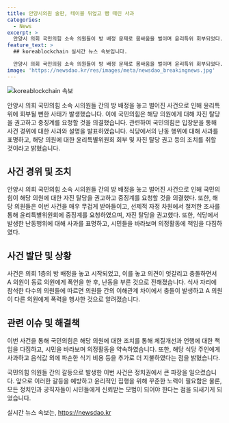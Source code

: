 ```yaml
---
title: 안양시의원 술판, 테이블 뒤엎고 뺨 때린 사과
categories:
  - News
excerpt: >
  안양시 의회 국민의힘 소속 의원들이 방 배정 문제로 몸싸움을 벌이며 윤리특위 회부되었다. 사과문을 통해 55만 안양시민에게 사과하고, 자진 탈당을 권고받았으며 체질개선을 약속했다. A 의원이 다른 의원에게 폭언을 하고 식기를 파손하는 등의 사건이 발생했으며, 국민의힘이 이를 매우 무겁게 받아들이고 조사 중이라고 설명했다. A 의원은 술에 취해 기억이 나지 않는다고 주장했지만, 다른 의원은 A 의원이 폭행을 했다고 주장했다. 국민의힘은 추가로 파손한 식기 비용을 지불했다고 밝혔다.
feature_text: >
  ## koreablockchain 실시간 뉴스 속보입니다.

  안양시 의회 국민의힘 소속 의원들이 방 배정 문제로 몸싸움을 벌이며 윤리특위 회부되었다. 사과문을 통해 55만 안양시민에게 사과하고, 자진 탈당을 권고받았으며 체질개선을 약속했다. A 의원이 다른 의원에게 폭언을 하고 식기를 파손하는 등의 사건이 발생했으며, 국민의힘이 이를 매우 무겁게 받아들이고 조사 중이라고 설명했다. A 의원은 술에 취해 기억이 나지 않는다고 주장했지만, 다른 의원은 A 의원이 폭행을 했다고 주장했다. 국민의힘은 추가로 파손한 식기 비용을 지불했다고 밝혔다.
image: 'https://newsdao.kr/res/images/meta/newsdao_breakingnews.jpg'
---
```


<p><img src="https://newsdao.kr/res/images/meta/newsdao_breakingnews.jpg" alt="koreablockchain 속보" /></p>

<p>안양시 의회 국민의힘 소속 시의원들 간의 방 배정을 놓고 벌어진 사건으로 인해 윤리특위에 회부될 뻔한 사태가 발생했습니다. 이에 국민의힘은 해당 의원에게 대해 자진 탈당을 권고하고 중징계를 요청할 것을 의결했습니다. 관련하여 국민의힘은 입장문을 통해 사건 경위에 대한 사과와 설명을 발표하였습니다. 식당에서의 난동 행위에 대해 사과를 표명하고, 해당 의원에 대한 윤리특별위원회 회부 및 자진 탈당 권고 등의 조치를 취할 것이라고 밝혔습니다.</p>

<h2 data-ke-size="size26">사건 경위 및 조치</h2>

<p data-ke-size="size16">안양시 의회 국민의힘 소속 시의원들 간의 방 배정을 놓고 벌어진 사건으로 인해 국민의힘이 해당 의원에 대한 자진 탈당을 권고하고 중징계를 요청할 것을 의결했다. 또한, 해당 의원들은 이번 사건을 매우 무겁게 받아들이고, 선제적 자정 차원에서 철저한 조사를 통해 윤리특별위원회에 중징계를 요청하였으며, 자진 탈당을 권고했다. 또한, 식당에서 발생한 난동행위에 대해 사과를 표명하고, 시민들을 바라보며 의정활동에 책임을 다짐하였다.</p>

<h2 data-ke-size="size26">사건 발단 및 상황</h2>

<p data-ke-size="size16">사건은 의회 1층의 방 배정을 놓고 시작되었고, 이를 놓고 의견이 엇갈리고 충돌하면서 A 의원이 동료 의원에게 폭언을 한 후, 난동을 부른 것으로 전해졌습니다. 식사 자리에 참석한 다수의 의원들에 따르면 의원들 간의 이해관계 차이에서 충돌이 발생하고 A 의원이 다른 의원에게 폭력을 행사한 것으로 알려졌습니다.</p>

<h2 data-ke-size="size26">관련 이슈 및 해결책</h2>

<p data-ke-size="size16">이번 사건을 통해 국민의힘은 해당 의원에 대한 조치를 통해 체질개선과 언행에 대한 책임을 다짐하고, 시민을 바라보며 의정활동을 약속하였습니다. 또한, 해당 식당 주인에게 사과하고 음식값 외에 파손한 식기 비용 등을 추가로 더 지불하였다는 점을 밝혔습니다.</p>

<p>국민의힘 의원들 간의 갈등으로 발생한 이번 사건은 정치권에서 큰 파장을 일으켰습니다. 앞으로 이러한 갈등을 예방하고 윤리적인 집행을 위해 꾸준한 노력이 필요함은 물론, 모든 정치인과 공직자들이 시민들에게 신뢰받는 모범이 되어야 한다는 점을 되새기게 되었습니다.</p>
실시간 뉴스 속보는, <a href="https://newsdao.kr" rel="dofollow">https://newsdao.kr</a>


